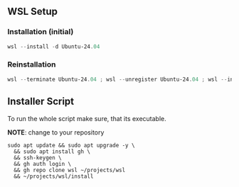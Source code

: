 
## WSL Setup
### Installation (initial)

```powershell
wsl --install -d Ubuntu-24.04
```

### Reinstallation

```powershell
wsl --terminate Ubuntu-24.04 ; wsl --unregister Ubuntu-24.04 ; wsl --install -d Ubuntu-24.04
```
## Installer Script

To run the whole script make sure, that its executable.

**NOTE**:
change to your repository

```
sudo apt update && sudo apt upgrade -y \
  && sudo apt install gh \
  && ssh-keygen \
  && gh auth login \
  && gh repo clone wsl ~/projects/wsl
  && ~/projects/wsl/install
```
